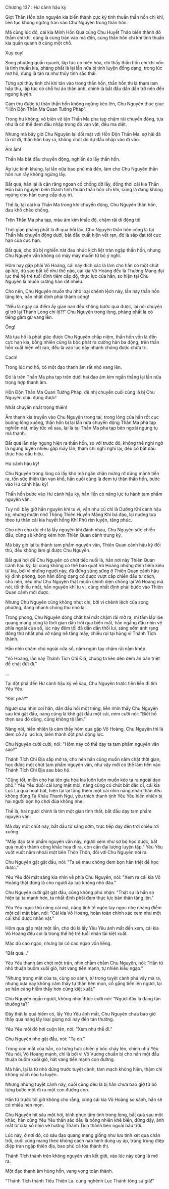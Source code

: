 




Chương 137 : Hư cảnh hậu kỳ


Giọt Thần Hồn bản nguyên kia biến thành cực kỳ tinh thuần thần hồn chi khí, liên tục không ngừng tràn vào Chu Nguyên trong thần hồn.

Mà cùng lúc đó, cái kia Minh Hồn Quả cùng Chu Huyết Thảo biến thành đỏ thẫm chi khí, cũng là cùng tràn vào mà đến, cùng thần hồn chi khí tinh thuần kia quấn quanh ở cùng một chỗ.

Xuy xuy!

Song phương quấn quanh, lập tức có biến hóa, chỉ thấy thần hồn chi khí vốn là tinh thuần kia, phảng phất là lại lần nữa bị tinh luyện đồng dạng, trong lúc mơ hồ, đúng là tản ra như thủy tinh sắc thái.

Từng sợi thủy tinh chi khí tản vào trong thần hồn, thần hồn thì là tham lam hấp thu, lập tức có chỗ hư ảo thân ảnh, chính là bắt đầu dần dần trở nên đến ngưng luyện.

Cảm thụ được tự thân thần hồn không ngừng kéo lên, Chu Nguyên thúc giục "Hỗn Độn Thần Ma Quan Tưởng Pháp".

Trong hư không, vô biên vô tận Thần Ma pha tạp chậm rãi chuyển động, tựa như là có thể đem đầu nhập trong đó vạn vật, đều ma diệt.

Nhưng mà bây giờ Chu Nguyên lại đối mặt với Hỗn Độn Thần Ma, sợ hãi đã là rút đi, thần hồn bay ra, không chút do dự đầu nhập vào đi vào.

Ầm ầm!

Thần Ma bắt đầu chuyển động, nghiền ép lấy thần hồn.

Áp lực kinh khủng, lại lần nữa bao phủ mà đến, làm cho Chu Nguyên thần hồn run rẩy không ngừng lấy.

Bất quá, hắn lại là cắn răng ngoan cố chống đỡ lấy, đồng thời cái kia Thần Hồn bản nguyên biến thành tinh thuần thần hồn chi khí, cũng là đang không ngừng cho hắn cung cấp duy trì.

Thế là, tại cái kia Thần Ma trong khi chuyển động, Chu Nguyên thần hồn, đau khổ chèo chống.

Trên Thần Ma pha tạp, màu ám kim khắc độ, chậm rãi di động tới.

Thời gian phảng phất là đi qua hồi lâu, Chu Nguyên thần hồn cũng là tại Thần Ma chuyển động dưới, bắt đầu xuất hiện vết rạn, đó là sắp đạt tới cực hạn của cực hạn.

Bất quá, cho dù bị nghiền nát đau nhức kịch liệt tràn ngập thần hồn, nhưng Chu Nguyên vẫn không có mảy may muốn từ bỏ ý nghĩ.

Hôm nay gặp phải Võ Hoàng, cái này đích xác là làm cho hắn có một chút áp lực, dù sao bất kể như thế nào, cái kia Võ Hoàng đều là Thương Mang đại lục thế hệ trẻ tuổi đỉnh tiêm cấp độ, thực lực của hắn, so hiện tại Chu Nguyên là muốn cường hãn rất nhiều.

Cho nên, Chu Nguyên muốn thu nhỏ loại chênh lệch này, lần này thần hồn tăng lên, hắn nhất định phải thành công!

"Nếu là ngay cả điểm ấy gian nan đều không bước qua được, lại nói chuyện gì trở lại Thánh Long chi lộ?!" Chu Nguyên trong lòng, phảng phất là có tiếng gầm gừ vang lên.

Ông!

Mà tựa hồ là phát giác được Chu Nguyên chấp niệm, thần hồn vốn là đến cực hạn kia, bỗng nhiên cũng là bộc phát ra cường hãn ba động, trên thần hồn xuất hiện vết rạn, đều là vào lúc này nhanh chóng được chữa trị.

Cạch!

Trong lúc mơ hồ, có một đạo thanh âm rất nhỏ vang lên.

Đó là trên Thần Ma pha tạp trên dưới hai đạo ám kim ngấn thẳng lại lần nữa trọng hợp thanh âm.

Hỗn Độn Thần Ma Quan Tưởng Pháp, đệ nhị chuyển cuối cùng là bị Chu Nguyên chịu đựng được!

Nhất chuyển nhất trọng thiên!

Âm thanh kia truyền vào Chu Nguyên trong tai, trong lòng của hắn rốt cục buông lỏng xuống, thần hồn bị lại lần nữa chuyển động Thần Ma pha tạp nghiền nát, mấy tức về sau, lại là tại Thần Ma pha tạp bên ngoài ngưng tụ mà thành.

Bất quá lần này ngưng hiện ra thần hồn, so với trước đó, không thể nghi ngờ là ngưng luyện nhiều gấp mấy lần, thậm chí nghĩ nghĩ lại, đều có bắt đầu thực hóa dấu hiệu.

Hư cảnh hậu kỳ!

Chu Nguyên trong lòng có lấy khó mà ngăn chặn mừng rỡ dũng mãnh tiến ra, tốn sức thiên tân vạn khổ, hắn cuối cùng là đem tự thân thần hồn, bước vào Hư cảnh hậu kỳ!

Thần hồn bước vào Hư cảnh hậu kỳ, hắn liền có năng lực tu hành tam phẩm nguyên văn.

Tuy nói bây giờ hắn nguyên khí tu vi, vẫn như cũ chỉ là Dưỡng Khí cảnh hậu kỳ, nhưng mượn nhờ Thông Thiên Huyền Mãng Khí bá đạo, lại nương tựa theo tự thân cái kia huyết hồng Khí Phủ rèn luyện, tăng phúc.

Cho nên cho dù chỉ là lấy nguyên khí đánh nhau, Chu Nguyên sức chiến đấu, cũng sẽ không kém hơn Thiên Quan cảnh trung kỳ.

Mà bây giờ lại tu thành tam phẩm nguyên văn, Thiên Quan cảnh hậu kỳ đối thủ, đều không làm gì được Chu Nguyên.

Bất quá hơi để Chu Nguyên có chút tiếc nuối là, hắn nơi này Thiên Quan cảnh hậu kỳ, lại cũng không có thể bao quát Võ Hoàng những đỉnh tiêm kiêu tử kia, bởi vì những người này, đã đứng sừng sững ở Thiên Quan cảnh hậu kỳ đỉnh phong, bọn hắn đồng dạng có được vượt cấp chiến đấu tư cách, cho nên, nếu như Chu Nguyên thật muốn chính diện chống lại Võ Hoàng mà nói, tối thiểu nhất, hắn nguyên khí tu vi, cũng nhất định phải bước vào Thiên Quan cảnh mới được.

Nhưng Chu Nguyên cũng không nhụt chí, bởi vì chênh lệch của song phương, đang nhanh chóng thu nhỏ lại.

Trong phòng, Chu Nguyên đóng chặt hai mắt chậm rãi mở ra, mi tâm lấp lóe quang mang cũng là thời gian dần trôi qua biến mất, hắn ngẩng đầu nhìn về phía ngoài cửa sổ, lúc này đêm tối đã dần dần thối lui, sáng sớm ánh rạng đông thứ nhất phá vỡ nặng nề tầng mây, chiếu rọi tại hùng vĩ Thánh Tích thành.

Hắn nhìn chăm chú ngoài cửa sổ, năm ngón tay chậm rãi nắm khép.

"Võ Hoàng, lần này Thánh Tích Chi Địa, chúng ta liền đến đem ân oán triệt để chặt đứt đi."

...

Tại đột phá đến Hư cảnh hậu kỳ về sau, Chu Nguyên trước tiên liền đi tìm Yêu Yêu.

"Đột phá?"

Người sau nhìn coi hắn, dẫn đầu hỏi một tiếng, liền nhìn thấy Chu Nguyên sau khi gật đầu, nàng cũng là khẽ gật đầu một cái, mỉm cười nói: "Biết hổ thẹn sau đó dũng, cũng không tệ lắm."

Nàng nói, hiển nhiên là cảm thấy hôm qua gặp Võ Hoàng, Chu Nguyên thì là đem cỗ áp lực kia, biến thành đột phá động lực.

Chu Nguyên cười cười, nói: "Hôm nay có thể dạy ta tam phẩm nguyên văn sao?"

Thánh Tích Chi Địa sắp mở ra, cho nên hắn cũng muốn nắm chặt thời gian, học được một chút tam phẩm nguyên văn, như vậy mới có thể làm tiến vào Thánh Tích Chi Địa sau bảo hộ.

"Cũng tốt, miễn cho hai tên gia hỏa kia luôn luôn muốn kéo ta ra ngoài dạo phố." Yêu Yêu duỗi cái lưng mệt mỏi, nàng cũng có chút bất đắc dĩ, cái kia Lục La quá hoạt bát, hiện tại lại tăng thêm một cái nhìn nàng nhãn thần đều không đúng Tả Khâu Thanh Ngư, yêu thích thanh tịnh Yêu Yêu hiển nhiên bị hai người bọn họ chơi đùa không nhẹ.

Thế là, hai người chính là tìm một gian tĩnh thất, bắt đầu dạy tam phẩm nguyên văn.

Mà dạy một chút này, bắt đầu từ sáng sớm, trực tiếp dạy đến trời chiều rơi xuống.

"Mấy đạo tam phẩm nguyên văn này, ngươi xem như sơ bộ học được, bất quá muốn thành công khắc hoạ đi ra, còn cần đại lượng luyện tập." Yêu Yêu vuốt vuốt nằm nhoài một bên Thôn Thôn, đối với Chu Nguyên nói ra.

Chu Nguyên gật gật đầu, nói: "Ta sẽ mau chóng đem bọn hắn triệt để học được."

Yêu Yêu đôi mắt sáng kia nhìn về phía Chu Nguyên, nói: "Xem ra cái kia Võ Hoàng thật đúng là cho ngươi áp lực không nhỏ đâu."

Chu Nguyên cười gật gật đầu, cũng không phủ nhận: "Thật sự là hắn so hiện tại ta mạnh hơn, ta nhất định phải đem thực lực bản thân tăng lên."

Yêu Yêu ngọc thủ nâng cái má, nàng tinh tế ngón tay ngọc nhẹ nhàng điểm một cái mặt bàn, nói: "Cái kia Võ Hoàng, hoàn toàn chính xác xem như một cái khó được nhân vật."

Hôm qua gặp mặt một lần, cho dù là lấy Yêu Yêu ánh mắt đến xem, cái kia Võ Hoàng đều coi là trong thế hệ trẻ tuổi nhân tài kiệt xuất.

Mặc dù cao ngạo, nhưng lại có cao ngạo vốn liếng.

"Bất quá..."

Yêu Yêu thanh âm chợt một trận, nhìn chằm chằm Chu Nguyên, nói: "Hắn từ nhỏ thuận buồm xuôi gió, hát vang tiến mạnh, tự nhiên kiêu ngạo."

"Nhưng trong mắt của ta, cùng so sánh, từ trong tuyệt cảnh phá vây mà ra, nhưng xưa nay không cảm thấy tự thân hèn mọn, cố gắng tiến lên ngươi, lại so hắn càng hiếm thấy hơn cùng kiệt xuất."

Chu Nguyên ngẩn người, không nhịn được cười nói: "Ngươi đây là đang tán thưởng ta?"

Đây thật là quá hiếm có, lấy Yêu Yêu ánh mắt, Chu Nguyên chưa bao giờ thấy qua nàng lấy loại giọng nói này đến tán thưởng.

Yêu Yêu môi đỏ hơi cuộn lên, nói: "Xem như thế đi."

Chu Nguyên nhẹ gật đầu, nói: "Tạ ơn."

Trong con mắt của hắn, có hừng hực chiến ý bốc cháy lên, chính như Yêu Yêu nói, Võ Hoàng mạnh, chỉ là bởi vì Võ Vương chuẩn bị cho hắn một đầu thuận buồm xuôi gió, hát vang tiến mạnh con đường.

Mà hắn, lại là từ nhỏ đứng trước tuyệt cảnh, tám mạch không hiện, thậm chí không cách nào tu luyện.

Nhưng những tuyệt cảnh này, cuối cùng đều là bị hắn chưa bao giờ từ bỏ từng bước một đi ra một con đường con.

Hắn từ trước tới giờ không cho rằng, cùng cái kia Võ Hoàng so sánh, hắn sẽ có nhiều hèn mọn.

Chu Nguyên hít sâu một hơi, bình phục tâm tình trong lòng, bất quá sau một khắc, hắn cùng Yêu Yêu thần sắc đều là bỗng nhiên khẽ biến, đứng dậy, ánh mắt từ cửa sổ nhìn về hướng Thánh Tích thành bên ngoài bầu trời.

Lúc này, ở nơi đó, có sáu đạo quang mang giống như lưu tinh xẹt qua chân trời, cuối cùng mang theo không cách nào hình dung uy áp, trùng trùng điệp điệp tràn ngập thiên địa, bao phủ cả tòa thành thị.

Thánh Tích thành trên không nguyên văn kết giới, vào lúc này cũng là mở ra.

Một đạo thanh âm hùng hồn, vang vọng toàn thành.

"Thánh Tích thành Tiêu Thiên La, cung nghênh Lục Thánh tông sứ giả!"




